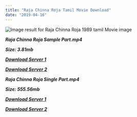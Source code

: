 ```yaml
---
title: "Raja Chinna Roja Tamil Movie Download"
date: "2019-04-16"
---
```


![Image result for Raja Chinna Roja 1989 tamil Movie image](https://i2.cinestaan.com/image-bank/1500-1500/80001-81000/80990.jpg)

**_Raja Chinna Roja Sample Part.mp4_**

**_Size: 3.81mb_**

**_[Download Server 1](http://b5.wetransfer.vip/files/{001906e6a029aa7b73d4a7534ffe44de21d3d443868dbd2fabdf209edab59abd}20Actor{001906e6a029aa7b73d4a7534ffe44de21d3d443868dbd2fabdf209edab59abd}20Hits{001906e6a029aa7b73d4a7534ffe44de21d3d443868dbd2fabdf209edab59abd}20Collection/Rajinikanth{001906e6a029aa7b73d4a7534ffe44de21d3d443868dbd2fabdf209edab59abd}20Movies{001906e6a029aa7b73d4a7534ffe44de21d3d443868dbd2fabdf209edab59abd}20Collection/Rajinikanth{001906e6a029aa7b73d4a7534ffe44de21d3d443868dbd2fabdf209edab59abd}20Classic{001906e6a029aa7b73d4a7534ffe44de21d3d443868dbd2fabdf209edab59abd}20Collection/Raja{001906e6a029aa7b73d4a7534ffe44de21d3d443868dbd2fabdf209edab59abd}20Chinna{001906e6a029aa7b73d4a7534ffe44de21d3d443868dbd2fabdf209edab59abd}20Roja{001906e6a029aa7b73d4a7534ffe44de21d3d443868dbd2fabdf209edab59abd}20(1989)/Raja{001906e6a029aa7b73d4a7534ffe44de21d3d443868dbd2fabdf209edab59abd}20Chinna{001906e6a029aa7b73d4a7534ffe44de21d3d443868dbd2fabdf209edab59abd}20Roja{001906e6a029aa7b73d4a7534ffe44de21d3d443868dbd2fabdf209edab59abd}20{001906e6a029aa7b73d4a7534ffe44de21d3d443868dbd2fabdf209edab59abd}20Sample{001906e6a029aa7b73d4a7534ffe44de21d3d443868dbd2fabdf209edab59abd}20HD.mp4)_**

**_[Download Server 2](http://b5.wetransfer.vip/files/{001906e6a029aa7b73d4a7534ffe44de21d3d443868dbd2fabdf209edab59abd}20Actor{001906e6a029aa7b73d4a7534ffe44de21d3d443868dbd2fabdf209edab59abd}20Hits{001906e6a029aa7b73d4a7534ffe44de21d3d443868dbd2fabdf209edab59abd}20Collection/Rajinikanth{001906e6a029aa7b73d4a7534ffe44de21d3d443868dbd2fabdf209edab59abd}20Movies{001906e6a029aa7b73d4a7534ffe44de21d3d443868dbd2fabdf209edab59abd}20Collection/Rajinikanth{001906e6a029aa7b73d4a7534ffe44de21d3d443868dbd2fabdf209edab59abd}20Classic{001906e6a029aa7b73d4a7534ffe44de21d3d443868dbd2fabdf209edab59abd}20Collection/Raja{001906e6a029aa7b73d4a7534ffe44de21d3d443868dbd2fabdf209edab59abd}20Chinna{001906e6a029aa7b73d4a7534ffe44de21d3d443868dbd2fabdf209edab59abd}20Roja{001906e6a029aa7b73d4a7534ffe44de21d3d443868dbd2fabdf209edab59abd}20(1989)/Raja{001906e6a029aa7b73d4a7534ffe44de21d3d443868dbd2fabdf209edab59abd}20Chinna{001906e6a029aa7b73d4a7534ffe44de21d3d443868dbd2fabdf209edab59abd}20Roja{001906e6a029aa7b73d4a7534ffe44de21d3d443868dbd2fabdf209edab59abd}20{001906e6a029aa7b73d4a7534ffe44de21d3d443868dbd2fabdf209edab59abd}20Sample{001906e6a029aa7b73d4a7534ffe44de21d3d443868dbd2fabdf209edab59abd}20HD.mp4)_**

**_Raja Chinna Roja Single Part.mp4_**

**_Size: 555.56mb_**

**_[Download Server 1](http://b5.wetransfer.vip/files/{001906e6a029aa7b73d4a7534ffe44de21d3d443868dbd2fabdf209edab59abd}20Actor{001906e6a029aa7b73d4a7534ffe44de21d3d443868dbd2fabdf209edab59abd}20Hits{001906e6a029aa7b73d4a7534ffe44de21d3d443868dbd2fabdf209edab59abd}20Collection/Rajinikanth{001906e6a029aa7b73d4a7534ffe44de21d3d443868dbd2fabdf209edab59abd}20Movies{001906e6a029aa7b73d4a7534ffe44de21d3d443868dbd2fabdf209edab59abd}20Collection/Rajinikanth{001906e6a029aa7b73d4a7534ffe44de21d3d443868dbd2fabdf209edab59abd}20Classic{001906e6a029aa7b73d4a7534ffe44de21d3d443868dbd2fabdf209edab59abd}20Collection/Raja{001906e6a029aa7b73d4a7534ffe44de21d3d443868dbd2fabdf209edab59abd}20Chinna{001906e6a029aa7b73d4a7534ffe44de21d3d443868dbd2fabdf209edab59abd}20Roja{001906e6a029aa7b73d4a7534ffe44de21d3d443868dbd2fabdf209edab59abd}20(1989)/Raja{001906e6a029aa7b73d4a7534ffe44de21d3d443868dbd2fabdf209edab59abd}20Chinna{001906e6a029aa7b73d4a7534ffe44de21d3d443868dbd2fabdf209edab59abd}20Roja{001906e6a029aa7b73d4a7534ffe44de21d3d443868dbd2fabdf209edab59abd}20{001906e6a029aa7b73d4a7534ffe44de21d3d443868dbd2fabdf209edab59abd}20Single{001906e6a029aa7b73d4a7534ffe44de21d3d443868dbd2fabdf209edab59abd}20Part{001906e6a029aa7b73d4a7534ffe44de21d3d443868dbd2fabdf209edab59abd}20HD.mp4)_**

**_[Download Server 2](http://b5.wetransfer.vip/files/{001906e6a029aa7b73d4a7534ffe44de21d3d443868dbd2fabdf209edab59abd}20Actor{001906e6a029aa7b73d4a7534ffe44de21d3d443868dbd2fabdf209edab59abd}20Hits{001906e6a029aa7b73d4a7534ffe44de21d3d443868dbd2fabdf209edab59abd}20Collection/Rajinikanth{001906e6a029aa7b73d4a7534ffe44de21d3d443868dbd2fabdf209edab59abd}20Movies{001906e6a029aa7b73d4a7534ffe44de21d3d443868dbd2fabdf209edab59abd}20Collection/Rajinikanth{001906e6a029aa7b73d4a7534ffe44de21d3d443868dbd2fabdf209edab59abd}20Classic{001906e6a029aa7b73d4a7534ffe44de21d3d443868dbd2fabdf209edab59abd}20Collection/Raja{001906e6a029aa7b73d4a7534ffe44de21d3d443868dbd2fabdf209edab59abd}20Chinna{001906e6a029aa7b73d4a7534ffe44de21d3d443868dbd2fabdf209edab59abd}20Roja{001906e6a029aa7b73d4a7534ffe44de21d3d443868dbd2fabdf209edab59abd}20(1989)/Raja{001906e6a029aa7b73d4a7534ffe44de21d3d443868dbd2fabdf209edab59abd}20Chinna{001906e6a029aa7b73d4a7534ffe44de21d3d443868dbd2fabdf209edab59abd}20Roja{001906e6a029aa7b73d4a7534ffe44de21d3d443868dbd2fabdf209edab59abd}20{001906e6a029aa7b73d4a7534ffe44de21d3d443868dbd2fabdf209edab59abd}20Single{001906e6a029aa7b73d4a7534ffe44de21d3d443868dbd2fabdf209edab59abd}20Part{001906e6a029aa7b73d4a7534ffe44de21d3d443868dbd2fabdf209edab59abd}20HD.mp4)_**
